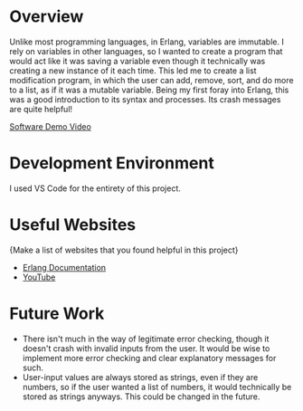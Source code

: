 # Overview

Unlike most programming languages, in Erlang, variables are immutable. I rely on variables in other languages, so I wanted to create a program that would act like it was saving a variable even though it technically was creating a new instance of it each time. This led me to create a list modification program, in which the user can add, remove, sort, and do more to a list, as if it was a mutable variable. Being my first foray into Erlang, this was a good introduction to its syntax and processes. Its crash messages are quite helpful!

[Software Demo Video](https://youtu.be/Vhe7_s0XUJ0)

# Development Environment

I used VS Code for the entirety of this project.

# Useful Websites

{Make a list of websites that you found helpful in this project}
* [Erlang Documentation](https://www.erlang.org/)
* [YouTube](https://www.youtube.com/)

# Future Work

* There isn't much in the way of legitimate error checking, though it doesn't crash with invalid inputs from the user. It would be wise to implement more error checking and clear explanatory messages for such.
* User-input values are always stored as strings, even  if they are numbers, so if the user wanted a list of numbers, it would technically be stored as strings anyways. This could be changed in the future.